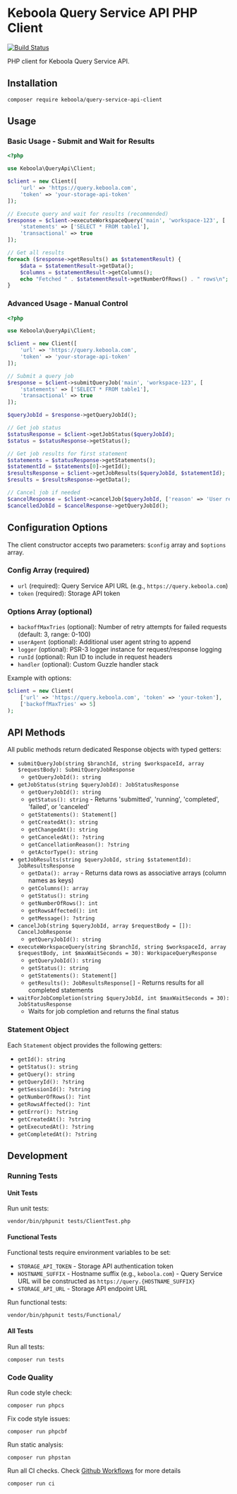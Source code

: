 # Keboola Query Service API PHP Client

[![Build Status](https://dev.azure.com/keboola-dev/Platform%20Libraries/_apis/build/status%2Fkeboola.platform-libraries?repoName=keboola%2Fplatform-libraries&branchName=main)](https://dev.azure.com/keboola-dev/Platform%20Libraries/_build/latest?definitionId=120&repoName=keboola%2Fplatform-libraries&branchName=main)

PHP client for Keboola Query Service API.

## Installation

```shell
composer require keboola/query-service-api-client
```

## Usage

### Basic Usage - Submit and Wait for Results

```php
<?php

use Keboola\QueryApi\Client;

$client = new Client([
    'url' => 'https://query.keboola.com',
    'token' => 'your-storage-api-token'
]);

// Execute query and wait for results (recommended)
$response = $client->executeWorkspaceQuery('main', 'workspace-123', [
    'statements' => ['SELECT * FROM table1'],
    'transactional' => true
]);

// Get all results
foreach ($response->getResults() as $statementResult) {
    $data = $statementResult->getData();
    $columns = $statementResult->getColumns();
    echo "Fetched " . $statementResult->getNumberOfRows() . " rows\n";
}
```

### Advanced Usage - Manual Control

```php
<?php

use Keboola\QueryApi\Client;

$client = new Client([
    'url' => 'https://query.keboola.com',
    'token' => 'your-storage-api-token'
]);

// Submit a query job
$response = $client->submitQueryJob('main', 'workspace-123', [
    'statements' => ['SELECT * FROM table1'],
    'transactional' => true
]);

$queryJobId = $response->getQueryJobId();

// Get job status
$statusResponse = $client->getJobStatus($queryJobId);
$status = $statusResponse->getStatus();

// Get job results for first statement
$statements = $statusResponse->getStatements();
$statementId = $statements[0]->getId();
$resultsResponse = $client->getJobResults($queryJobId, $statementId);
$results = $resultsResponse->getData();

// Cancel job if needed
$cancelResponse = $client->cancelJob($queryJobId, ['reason' => 'User requested cancellation']);
$cancelledJobId = $cancelResponse->getQueryJobId();
```

## Configuration Options

The client constructor accepts two parameters: `$config` array and `$options` array.

### Config Array (required)
- `url` (required): Query Service API URL (e.g., `https://query.keboola.com`)
- `token` (required): Storage API token

### Options Array (optional)
- `backoffMaxTries` (optional): Number of retry attempts for failed requests (default: 3, range: 0-100)
- `userAgent` (optional): Additional user agent string to append
- `logger` (optional): PSR-3 logger instance for request/response logging
- `runId` (optional): Run ID to include in request headers
- `handler` (optional): Custom Guzzle handler stack

Example with options:
```php
$client = new Client(
    ['url' => 'https://query.keboola.com', 'token' => 'your-token'],
    ['backoffMaxTries' => 5]
);
```

## API Methods

All public methods return dedicated Response objects with typed getters:

- `submitQueryJob(string $branchId, string $workspaceId, array $requestBody): SubmitQueryJobResponse`
  - `getQueryJobId(): string`
- `getJobStatus(string $queryJobId): JobStatusResponse`
  - `getQueryJobId(): string`
  - `getStatus(): string` - Returns 'submitted', 'running', 'completed', 'failed', or 'canceled'
  - `getStatements(): Statement[]`
  - `getCreatedAt(): string`
  - `getChangedAt(): string`
  - `getCanceledAt(): ?string`
  - `getCancellationReason(): ?string`
  - `getActorType(): string`
- `getJobResults(string $queryJobId, string $statementId): JobResultsResponse`
  - `getData(): array` - Returns data rows as associative arrays (column names as keys)
  - `getColumns(): array`
  - `getStatus(): string`
  - `getNumberOfRows(): int`
  - `getRowsAffected(): int`
  - `getMessage(): ?string`
- `cancelJob(string $queryJobId, array $requestBody = []): CancelJobResponse`
  - `getQueryJobId(): string`
- `executeWorkspaceQuery(string $branchId, string $workspaceId, array $requestBody, int $maxWaitSeconds = 30): WorkspaceQueryResponse`
  - `getQueryJobId(): string`
  - `getStatus(): string`
  - `getStatements(): Statement[]`
  - `getResults(): JobResultsResponse[]` - Returns results for all completed statements
- `waitForJobCompletion(string $queryJobId, int $maxWaitSeconds = 30): JobStatusResponse`
  - Waits for job completion and returns the final status

### Statement Object

Each `Statement` object provides the following getters:
- `getId(): string`
- `getStatus(): string`
- `getQuery(): string`
- `getQueryId(): ?string`
- `getSessionId(): ?string`
- `getNumberOfRows(): ?int`
- `getRowsAffected(): ?int`
- `getError(): ?string`
- `getCreatedAt(): ?string`
- `getExecutedAt(): ?string`
- `getCompletedAt(): ?string`

## Development

### Running Tests

#### Unit Tests
Run unit tests:
```shell
vendor/bin/phpunit tests/ClientTest.php
```

#### Functional Tests
Functional tests require environment variables to be set:

- `STORAGE_API_TOKEN` - Storage API authentication token
- `HOSTNAME_SUFFIX` - Hostname suffix (e.g., `keboola.com`) - Query Service URL will be constructed as `https://query.{HOSTNAME_SUFFIX}`
- `STORAGE_API_URL` - Storage API endpoint URL

Run functional tests:
```shell
vendor/bin/phpunit tests/Functional/
```

#### All Tests
Run all tests:
```shell
composer run tests
```

### Code Quality

Run code style check:
```shell
composer run phpcs
```

Fix code style issues:
```shell
composer run phpcbf
```

Run static analysis:
```shell
composer run phpstan
```

Run all CI checks. Check [Github Workflows](./.github/workflows) for more details
```shell
composer run ci
```
